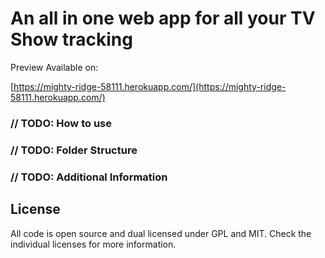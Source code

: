 # An all in one web app for all your TV Show tracking

Preview Available on:

[https://mighty-ridge-58111.herokuapp.com/](https://mighty-ridge-58111.herokuapp.com/)

### // TODO: How to use

### // TODO: Folder Structure

### // TODO: Additional Information

## License
All code is open source and dual licensed under GPL and MIT. Check the individual licenses for more information.